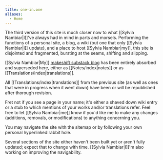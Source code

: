 ```yaml
---
title: one-in.one
aliases:
  - Home
---
```

The third version of this site is much closer now to what [[Sylvia Nambiar|I]]'ve always had in mind in parts and morsels. Performing the functions of a personal site, a blog, a wiki (but one that only [[Sylvia Nambiar|I]] update), and a place to host [[Sylvia Nambiar|my]], this site is disjointed and fragmented, bursting at the seams, shifting and slipping.

[[Sylvia Nambiar|My]] [makeshift substack blog](https://translatingnp.substack.com) has been entirely absorbed and superseded here, either as [[Notes/index|notes]] or as [[Translations/index|translations]].

All [[Translations/index|translations]] from the previous site (as well as ones that were in progress when it went down) have been or will be republished after thorough revision.

Fret not if you see a page in your name; it's either a shaved down wiki entry or a stub to which mentions of your works and/or translations refer. Feel free to let [[Sylvia Nambiar|me]] know if you'd like me to make any changes (additions, removals, or modifications) to anything concerning you.

You may navigate the site with the sitemap or by following your own personal hyperlinked rabbit hole.

Several sections of the site either haven't been built yet or aren't fully updated; expect that to change with time. [[Sylvia Nambiar|I]]'m also working on improving the navigability.